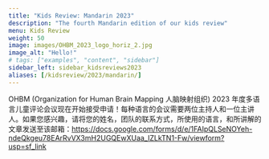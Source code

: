 ```yaml
---
title: "Kids Review: Mandarin 2023"
description: "The fourth Mandarin edition of our kids review"
menu: Kids Review
weight: 50
image: images/OHBM_2023_logo_horiz_2.jpg
image_alt: "Hello!"
# tags: ["examples", "content", "sidebar"]
sidebar_left: sidebar_kidsreviews2023
aliases: [/kidsreview/2023/mandarin/]
---
```


OHBM (Organization for Human Brain Mapping 人脑映射组织) 2023 年度多语言儿童评论会议现在开始接受申请！每种语言的会议需要两位主持人和一位主讲人。如果您感兴趣，请将您的姓名，团队的联系方式，所使用的语言，和所讲解的文章发送至该邮箱：https://docs.google.com/forms/d/e/1FAIpQLSeNOYeh-ndeQkgeu78EArRvVX3mH2UGQEwXUaa_IZLkTN1-Fw/viewform?usp=sf_link

<!-- ### Title for this edition
Written recap to this edition -->
